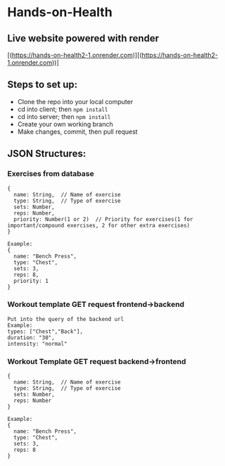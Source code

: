 # Hands-on-Health

## Live website powered with render

[(https://hands-on-health2-1.onrender.com)][(https://hands-on-health2-1.onrender.com))]

## Steps to set up:
- Clone the repo into your local computer
- cd into client; then `npm install`
- cd into server; then `npm install`
- Create your own working branch
- Make changes, commit, then pull request

## JSON Structures:
### Exercises from database
```
{
  name: String,  // Name of exercise
  type: String,  // Type of exercise
  sets: Number,
  reps: Number,
  priority: Number(1 or 2)  // Priority for exercises(1 for important/compound exercises, 2 for other extra exercises)
}

Example:
{
  name: "Bench Press",
  type: "Chest",
  sets: 3,
  reps: 8,
  priority: 1
}
```

### Workout template GET request frontend->backend
```
Put into the query of the backend url
Example:
types: ["Chest","Back"],
duration: "30",
intensity: "normal"
```

### Workout Template GET request backend->frontend
```
{
  name: String,  // Name of exercise
  type: String,  // Type of exercise
  sets: Number,
  reps: Number
}

Example:
{
  name: "Bench Press",
  type: "Chest",
  sets: 3,
  reps: 8
}
```


